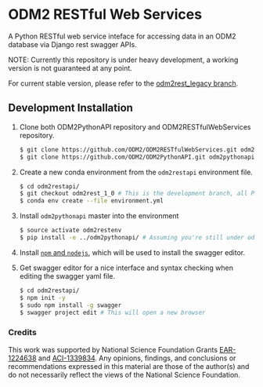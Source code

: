 # ODM2 RESTful Web Services

A Python RESTful web service inteface for accessing data in an ODM2 database via Django rest swagger APIs.

NOTE: Currently this repository is under heavy development, a working version is not guaranteed at any point.

For current stable version, please refer to the
[odm2rest_legacy branch](https://github.com/ODM2/ODM2RESTfulWebServices/tree/odm2rest_legacy).

## Development Installation

1. Clone both ODM2PythonAPI repository and ODM2RESTfulWebServices repository.

    ```bash
    $ git clone https://github.com/ODM2/ODM2RESTfulWebServices.git odm2restapi
    $ git clone https://github.com/ODM2/ODM2PythonAPI.git odm2pythonapi
    ```

2. Create a new conda environment from the `odm2restapi` environment file.

   ```bash
   $ cd odm2restapi/
   $ git checkout odm2rest_1_0 # This is the development branch, all PR's must merge to here!
   $ conda env create --file environment.yml
   ```

3. Install `odm2pythonapi` master into the environment

   ```bash
   $ source activate odm2restenv
   $ pip install -e ../odm2pythonapi/ # Assuming you're still under odm2restapi folder
   ```

4. Install [`npm` and `nodejs`](https://www.npmjs.com/get-npm), which will be used to install the swagger editor.
5. Get swagger editor for a nice interface and syntax checking when editing the swagger yaml file.

   ```bash
   $ cd odm2restapi/
   $ npm init -y
   $ sudo npm install -g swagger
   $ swagger project edit # This will open a new browser
   ```

### Credits

This work was supported by National Science Foundation Grants [EAR-1224638](http://www.nsf.gov/awardsearch/showAward?AWD_ID=1224638) and [ACI-1339834](http://www.nsf.gov/awardsearch/showAward?AWD_ID=1339834). Any opinions, findings, and conclusions or recommendations expressed in this material are those of the author(s) and do not necessarily reflect the views of the National Science Foundation. 
